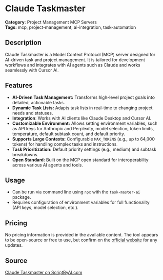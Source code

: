 # Claude Taskmaster

**Category:** Project Management MCP Servers  
**Tags:** mcp, project-management, ai-integration, task-automation

## Description
Claude Taskmaster is a Model Context Protocol (MCP) server designed for AI-driven task and project management. It is tailored for development workflows and integrates with AI agents such as Claude and works seamlessly with Cursor AI.

## Features
- **AI-Driven Task Management:** Transforms high-level project goals into detailed, actionable tasks.
- **Dynamic Task Lists:** Adapts task lists in real-time to changing project needs and statuses.
- **Integration:** Works with AI clients like Claude Desktop and Cursor AI.
- **Customizable Environment:** Allows setting environment variables, such as API keys for Anthropic and Perplexity, model selection, token limits, temperature, default subtask count, and default priority.
- **Supports Large Contexts:** Configurable `MAX_TOKENS` (e.g., up to 64,000 tokens) for handling complex tasks and instructions.
- **Task Prioritization:** Default priority settings (e.g., medium) and subtask breakdowns.
- **Open Standard:** Built on the MCP open standard for interoperability across various AI agents and tools.

## Usage
- Can be run via command line using `npx` with the `task-master-ai` package.
- Requires configuration of environment variables for full functionality (API keys, model selection, etc.).

## Pricing
No pricing information is provided in the available content. The tool appears to be open-source or free to use, but confirm on the [official website](https://www.scriptbyai.com/task-master-mcp/) for any updates.

## Source
[Claude Taskmaster on ScriptByAI.com](https://www.scriptbyai.com/task-master-mcp/)